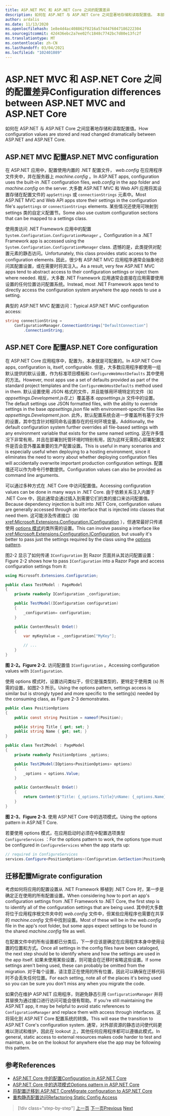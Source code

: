 ```yaml
---
title: ASP.NET MVC 和 ASP.NET Core 之间的配置差异
description: 如何在 ASP.NET 与 ASP.NET Core 之间显著地存储和读取配置值。 本部分将讨论详细信息以及如何将配置从 ASP.NET 迁移到 ASP.NET Core。
author: ardalis
ms.date: 11/13/2020
ms.openlocfilehash: 1e8e4d4ac408862f0216a5744476047186222304
ms.sourcegitcommit: 42d436ebc2a7ee02fc1848c7742bc7d80e13fc2f
ms.translationtype: MT
ms.contentlocale: zh-CN
ms.lasthandoff: 03/04/2021
ms.locfileid: "102401089"
---
```

# <a name="configuration-differences-between-aspnet-mvc-and-aspnet-core"></a><span data-ttu-id="963d5-104">ASP.NET MVC 和 ASP.NET Core 之间的配置差异</span><span class="sxs-lookup"><span data-stu-id="963d5-104">Configuration differences between ASP.NET MVC and ASP.NET Core</span></span>

<span data-ttu-id="963d5-105">如何在 ASP.NET 与 ASP.NET Core 之间显著地存储和读取配置值。</span><span class="sxs-lookup"><span data-stu-id="963d5-105">How configuration values are stored and read changed dramatically between ASP.NET and ASP.NET Core.</span></span>

## <a name="aspnet-mvc-configuration"></a><span data-ttu-id="963d5-106">ASP.NET MVC 配置</span><span class="sxs-lookup"><span data-stu-id="963d5-106">ASP.NET MVC configuration</span></span>

<span data-ttu-id="963d5-107">在 ASP.NET 应用中，配置使用内置的 .NET 配置文件， *web.config* 在应用程序文件夹中，并在服务器上 *machine.config* 。</span><span class="sxs-lookup"><span data-stu-id="963d5-107">In ASP.NET apps, configuration uses the built-in .NET configuration files, *web.config* in the app folder and *machine.config* on the server.</span></span> <span data-ttu-id="963d5-108">大多数 ASP.NET MVC 和 Web API 应用将其设置存储在配置文件的 `appSettings` 或 `connectionStrings` 元素中。</span><span class="sxs-lookup"><span data-stu-id="963d5-108">Most ASP.NET MVC and Web API apps store their settings in the configuration file's `appSettings` or `connectionStrings` elements.</span></span> <span data-ttu-id="963d5-109">某些情况还使用可映射到 settings 类的自定义配置节。</span><span class="sxs-lookup"><span data-stu-id="963d5-109">Some also use custom configuration sections that can be mapped to a settings class.</span></span>

<span data-ttu-id="963d5-110">使用类访问 .NET Framework 应用中的配置 `System.Configuration.ConfigurationManager` 。</span><span class="sxs-lookup"><span data-stu-id="963d5-110">Configuration in a .NET Framework app is accessed using the `System.Configuration.ConfigurationManager` class.</span></span> <span data-ttu-id="963d5-111">遗憾的是，此类提供对配置元素的静态访问。</span><span class="sxs-lookup"><span data-stu-id="963d5-111">Unfortunately, this class provides static access to the configuration elements.</span></span> <span data-ttu-id="963d5-112">因此，很少有 ASP.NET MVC 应用程序通常会抽象地访问其配置设置，或在需要时将其注入。</span><span class="sxs-lookup"><span data-stu-id="963d5-112">As a result, very few ASP.NET MVC apps tend to abstract access to their configuration settings or inject them where needed.</span></span> <span data-ttu-id="963d5-113">相反，大多数 .NET Framework 应用通常会直接在应用需要使用设置的任何位置访问配置系统。</span><span class="sxs-lookup"><span data-stu-id="963d5-113">Instead, most .NET Framework apps tend to directly access the configuration system anywhere the app needs to use a setting.</span></span>

<span data-ttu-id="963d5-114">典型的 ASP.NET MVC 配置访问：</span><span class="sxs-lookup"><span data-stu-id="963d5-114">Typical ASP.NET MVC configuration access:</span></span>

```csharp
string connectionString =
    ConfigurationManager.ConnectionStrings["DefaultConnection"]
        .ConnectionString;
```

## <a name="aspnet-core-configuration"></a><span data-ttu-id="963d5-115">ASP.NET Core 配置</span><span class="sxs-lookup"><span data-stu-id="963d5-115">ASP.NET Core configuration</span></span>

<span data-ttu-id="963d5-116">在 ASP.NET Core 应用程序中，配置为，本身就是可配置的。</span><span class="sxs-lookup"><span data-stu-id="963d5-116">In ASP.NET Core apps, configuration is, itself, configurable.</span></span> <span data-ttu-id="963d5-117">但是，大多数应用程序都使用一组默认提供的默认设置，作为标准项目模板和 `ConfigureWebHostDefaults` 其中使用的方法。</span><span class="sxs-lookup"><span data-stu-id="963d5-117">However, most apps use a set of defaults provided as part of the standard project templates and the `ConfigureWebHostDefaults` method used in them.</span></span> <span data-ttu-id="963d5-118">默认设置使用 JSON 格式的文件，并且能够用环境特定的文件（如 *appsettings.Development.js在上*）覆盖基本 *appsettings.js* 文件中的设置。</span><span class="sxs-lookup"><span data-stu-id="963d5-118">The default settings use JSON formatted files, with the ability to override settings in the base *appsettings.json* file with environment-specific files like *appsettings.Development.json*.</span></span> <span data-ttu-id="963d5-119">此外，默认配置系统会进一步覆盖所有基于文件的设置，其中包含针对相同命名设置存在的任何环境变量。</span><span class="sxs-lookup"><span data-stu-id="963d5-119">Additionally, the default configuration system further overrides all file-based settings with any environment variable that exists for the same named setting.</span></span> <span data-ttu-id="963d5-120">这在许多情况下非常有用，并且在部署到托管环境时特别有用，因为这样无需担心部署配置文件是否会意外覆盖重要的生产配置设置。</span><span class="sxs-lookup"><span data-stu-id="963d5-120">This is useful in many scenarios and is especially useful when deploying to a hosting environment, since it eliminates the need to worry about whether deploying configuration files will accidentally overwrite important production configuration settings.</span></span> <span data-ttu-id="963d5-121">配置值还可以作为命令行参数提供。</span><span class="sxs-lookup"><span data-stu-id="963d5-121">Configuration values can also be provided as command line arguments.</span></span>

<span data-ttu-id="963d5-122">可以通过多种方式在 .NET Core 中访问配置值。</span><span class="sxs-lookup"><span data-stu-id="963d5-122">Accessing configuration values can be done in many ways in .NET Core.</span></span> <span data-ttu-id="963d5-123">由于依赖关系注入内置于 .NET Core 中，因此通常会通过插入到需要它们的类的接口来访问配置值。</span><span class="sxs-lookup"><span data-stu-id="963d5-123">Because dependency injection is built into .NET Core, configuration values are generally accessed through an interface that is injected into classes that need them.</span></span> <span data-ttu-id="963d5-124">这可能涉及传递接口（如 <xref:Microsoft.Extensions.Configuration.IConfiguration> ），但通常最好只传递使用 [options 模式](/aspnet/core/fundamentals/configuration/options)的类所需的设置。</span><span class="sxs-lookup"><span data-stu-id="963d5-124">This can involve passing a interface like <xref:Microsoft.Extensions.Configuration.IConfiguration>, but usually it's better to pass just the settings required by the class using the [options pattern](/aspnet/core/fundamentals/configuration/options).</span></span>

<span data-ttu-id="963d5-125">图2-2 显示了如何传递 `IConfiguration` 到 Razor 页面并从其访问配置设置：</span><span class="sxs-lookup"><span data-stu-id="963d5-125">Figure 2-2 shows how to pass `IConfiguration` into a Razor Page and access configuration settings from it:</span></span>

```csharp
using Microsoft.Extensions.Configuration;

public class TestModel : PageModel
{
    private readonly IConfiguration _configuration;

    public TestModel(IConfiguration configuration)
    {
        _configuration= configuration;
    }

    public ContentResult OnGet()
    {
        var myKeyValue = _configuration["MyKey"];

        // ...
    }
}
```

<span data-ttu-id="963d5-126">**图 2-2。**</span><span class="sxs-lookup"><span data-stu-id="963d5-126">**Figure 2-2.**</span></span> <span data-ttu-id="963d5-127">访问配置值 `IConfiguration` 。</span><span class="sxs-lookup"><span data-stu-id="963d5-127">Accessing configuration values with `IConfiguration`.</span></span>

<span data-ttu-id="963d5-128">使用 options 模式时，设置访问类似于，但它是强类型的，更特定于使用类 (s) 所需的设置，如图2-3 所示。</span><span class="sxs-lookup"><span data-stu-id="963d5-128">Using the options pattern, settings access is similar but is strongly typed and more specific to the setting(s) needed by the consuming class, as Figure 2-3 demonstrates.</span></span>

```csharp
public class PositionOptions
{
    public const string Position = nameof(Position);

    public string Title { get; set; }
    public string Name { get; set; }
}

public class Test2Model : PageModel
{
    private readonly PositionOptions _options;

    public Test2Model(IOptions<PositionOptions> options)
    {
        _options = options.Value;
    }

    public ContentResult OnGet()
    {
        return Content($"Title: {_options.Title}\nName: {_options.Name}");
    }
}
```

<span data-ttu-id="963d5-129">**图 2-3**。</span><span class="sxs-lookup"><span data-stu-id="963d5-129">**Figure 2-3.**</span></span> <span data-ttu-id="963d5-130">使用 ASP.NET Core 中的选项模式。</span><span class="sxs-lookup"><span data-stu-id="963d5-130">Using the options pattern in ASP.NET Core.</span></span>

<span data-ttu-id="963d5-131">若要使用 options 模式，在应用启动时必须在中配置选项类型 `ConfigureServices` ：</span><span class="sxs-lookup"><span data-stu-id="963d5-131">For the options pattern to work, the options type must be configured in `ConfigureServices` when the app starts up:</span></span>

```csharp
// required in ConfigureServices
services.Configure<PositionOptions>(Configuration.GetSection(PositionOptions.Position));
```

## <a name="migrate-configuration"></a><span data-ttu-id="963d5-132">迁移配置</span><span class="sxs-lookup"><span data-stu-id="963d5-132">Migrate configuration</span></span>

<span data-ttu-id="963d5-133">考虑如何将应用的配置设置从 .NET Framework 移植到 .NET Core 时，第一步是确定正在使用的所有配置设置。</span><span class="sxs-lookup"><span data-stu-id="963d5-133">When considering how to port an app's configuration settings from .NET Framework to .NET Core, the first step is to identify all of the configuration settings that are being used.</span></span> <span data-ttu-id="963d5-134">其中的大多数将位于应用程序根文件夹中的 *web.config* 文件中，但某些应用程序也需要在共享的 *machine.config* 文件中找到设置。</span><span class="sxs-lookup"><span data-stu-id="963d5-134">Most of these will be in the *web.config* file in the app's root folder, but some apps expect settings to be found in the shared *machine.config* file as well.</span></span>

<span data-ttu-id="963d5-135">在配置文件中的所有设置都已分类后，下一步应该是确定在应用程序本身中使用设置的位置和方式。</span><span class="sxs-lookup"><span data-stu-id="963d5-135">Once all settings in the config files have been cataloged, the next step should be to identify where and how the settings are used in the app itself.</span></span> <span data-ttu-id="963d5-136">如果未使用某些设置，则可能会在迁移时省略这些设置。</span><span class="sxs-lookup"><span data-stu-id="963d5-136">If some settings aren't being used, these can probably be omitted from the migration.</span></span> <span data-ttu-id="963d5-137">对于每个设置，请注意正在使用的所有位置，因此可以确保在迁移代码时不会丢失任何位置。</span><span class="sxs-lookup"><span data-stu-id="963d5-137">For each setting, note all of the places it's being used so you can be sure you don't miss any when you migrate the code.</span></span>

<span data-ttu-id="963d5-138">如果仍在维护 ASP.NET 应用程序，则避免静态引用 `ConfigurationManager` 并将其替换为通过接口进行访问可能会很有帮助。</span><span class="sxs-lookup"><span data-stu-id="963d5-138">If you're still maintaining the ASP.NET app, it may be helpful to avoid static references to `ConfigurationManager` and replace them with access through interfaces.</span></span> <span data-ttu-id="963d5-139">这将简化到 ASP.NET Core 配置系统的转换。</span><span class="sxs-lookup"><span data-stu-id="963d5-139">This will ease the transition to ASP.NET Core's configuration system.</span></span> <span data-ttu-id="963d5-140">通常，对外部资源的静态访问使代码更难以测试和维护，因此在 lookout 上，其他任何应用程序都可以遵循此模式。</span><span class="sxs-lookup"><span data-stu-id="963d5-140">In general, static access to external resources makes code harder to test and maintain, so be on the lookout for anywhere else the app may be following this pattern.</span></span>

## <a name="references"></a><span data-ttu-id="963d5-141">参考</span><span class="sxs-lookup"><span data-stu-id="963d5-141">References</span></span>

- [<span data-ttu-id="963d5-142">ASP.NET Core 中的配置</span><span class="sxs-lookup"><span data-stu-id="963d5-142">Configuration in ASP.NET Core</span></span>](/aspnet/core/fundamentals/configuration/)
- [<span data-ttu-id="963d5-143">ASP.NET Core 中的选项模式</span><span class="sxs-lookup"><span data-stu-id="963d5-143">Options pattern in ASP.NET Core</span></span>](/aspnet/core/fundamentals/configuration/options)
- [<span data-ttu-id="963d5-144">将配置迁移到 ASP.NET Core</span><span class="sxs-lookup"><span data-stu-id="963d5-144">Migrate configuration to ASP.NET Core</span></span>](/aspnet/core/migration/configuration)
- [<span data-ttu-id="963d5-145">重构静态配置访问</span><span class="sxs-lookup"><span data-stu-id="963d5-145">Refactoring Static Config Access</span></span>](https://ardalis.com/refactoring-static-config-access/)

>[!div class="step-by-step"]
><span data-ttu-id="963d5-146">[上一页](middleware-modules-handlers.md)
>[下一页](routing-differences.md)</span><span class="sxs-lookup"><span data-stu-id="963d5-146">[Previous](middleware-modules-handlers.md)
[Next](routing-differences.md)</span></span>
